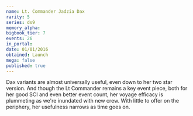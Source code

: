 ```yaml
---
name: Lt. Commander Jadzia Dax
rarity: 5
series: ds9
memory_alpha:
bigbook_tier: 7
events: 26
in_portal:
date: 01/01/2016
obtained: Launch
mega: false
published: true
---
```


Dax variants are almost universally useful, even down to her two star version. And though the Lt Commander remains a key event piece, both for her good SCI and even better event count, her voyage efficacy is plummeting as we're inundated with new crew. With little to offer on the periphery, her usefulness narrows as time goes on.
